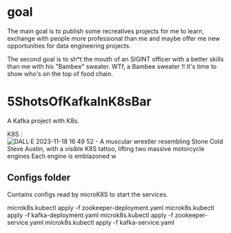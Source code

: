 # goal
The main goal is to publish some recreatives projects for me to learn, exchange with people more professional than me and maybe offer me new opportunities for data engineering projects.

The second goal is to sh*t the mouth of an SIGINT officer with a better skills than me with his "Bambee" sweater. WTf, a Bambee sweater !! It's time to show who's on the top of food chain.


# 5ShotsOfKafkaInK8sBar
A Kafka project with K8s. 

K8S : 
![DALL·E 2023-11-18 16 49 52 - A muscular wrestler resembling Stone Cold Steve Austin, with a visible K8S tattoo, lifting two massive motorcycle engines  Each engine is emblazoned w](https://github.com/nicolasJJJ/5ShotsOfKafkaInK8sBar/assets/104780543/aa50ace3-3372-49eb-91ad-4d53faaf0d1a)


## Configs folder
Contains configs read by microK8S to start the services.

microk8s.kubectl apply -f zookeeper-deployment.yaml
microk8s.kubectl apply -f kafka-deployment.yaml
microk8s.kubectl apply -f zookeeper-service.yaml
microk8s.kubectl apply -f kafka-service.yaml
